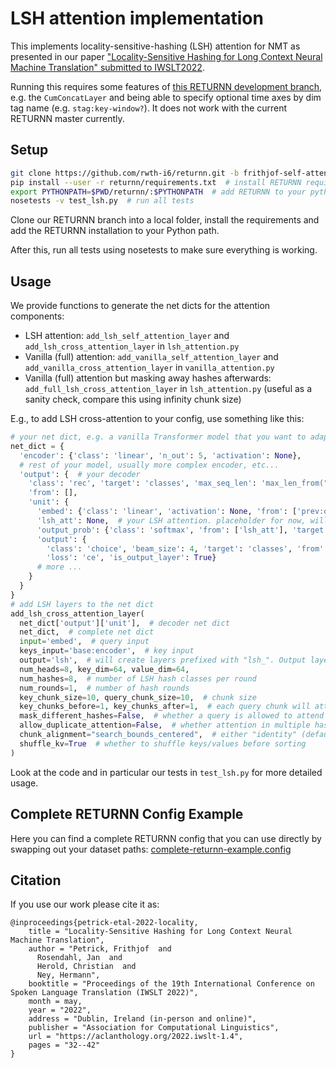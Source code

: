 # LSH attention implementation

This implements locality-sensitive-hashing (LSH) attention for NMT
as presented in our paper ["Locality-Sensitive Hashing for Long Context Neural Machine Translation" submitted to IWSLT2022](https://aclanthology.org/2022.iwslt-1.4/).

Running this requires some features of [this RETURNN development branch](https://github.com/rwth-i6/returnn/tree/frithjof-self-attention),
e.g. the `CumConcatLayer` and being able to specify optional time axes by dim tag name (e.g. `stag:key-window?`).
It does not work with the current RETURNN master currently.

## Setup

```bash
git clone https://github.com/rwth-i6/returnn.git -b frithjof-self-attention
pip install --user -r returnn/requirements.txt  # install RETURNN requirements
export PYTHONPATH=$PWD/returnn/:$PYTHONPATH  # add RETURNN to your pythonpath
nosetests -v test_lsh.py  # run all tests
```

Clone our RETURNN branch into a local folder,
install the requirements and add the RETURNN installation to your Python path.

After this, run all tests using nosetests to make sure everything is working.

## Usage

We provide functions to generate the net dicts for the attention components:

 - LSH attention: `add_lsh_self_attention_layer` and `add_lsh_cross_attention_layer` in `lsh_attention.py`
 - Vanilla (full) attention: `add_vanilla_self_attention_layer` and `add_vanilla_cross_attention_layer` in `vanilla_attention.py`
 - Vanilla (full) attention but masking away hashes afterwards: `add_full_lsh_cross_attention_layer` in `lsh_attention.py` (useful as a sanity check, compare this using infinity chunk size)

E.g., to add LSH cross-attention to your config, use something like this:

```python
# your net dict, e.g. a vanilla Transformer model that you want to adapt.
net_dict = {
  'encoder': {'class': 'linear', 'n_out': 5, 'activation': None},
  # rest of your model, usually more complex encoder, etc...
  'output': {  # your decoder
    'class': 'rec', 'target': 'classes', 'max_seq_len': 'max_len_from("base:encoder") * 3',
    'from': [],
    'unit': {
      'embed': {'class': 'linear', 'activation': None, 'from': ['prev:output'], "n_out": 7},
      'lsh_att': None,  # your LSH attention. placeholder for now, will be added right after this.
      'output_prob': {'class': 'softmax', 'from': ['lsh_att'], 'target': 'classes'},
      'output': {
        'class': 'choice', 'beam_size': 4, 'target': 'classes', 'from': ['output_prob'], 'initial_output': 'zeros',
        'loss': 'ce', 'is_output_layer': True}
      # more ...
    }
  }
}
# add LSH layers to the net dict
add_lsh_cross_attention_layer(
  net_dict['output']['unit'],  # decoder net dict
  net_dict,  # complete net dict
  input='embed',  # query input
  keys_input='base:encoder',  # key input
  output='lsh',  # will create layers prefixed with "lsh_". Output layer is "lsh_att".
  num_heads=8, key_dim=64, value_dim=64,
  num_hashes=8,  # number of LSH hash classes per round
  num_rounds=1,  # number of hash rounds
  key_chunk_size=10, query_chunk_size=10,  # chunk size
  key_chunks_before=1, key_chunks_after=1,  # each query chunk will attend 
  mask_different_hashes=False,  # whether a query is allowed to attend to a key with a different hash within the its chunk
  allow_duplicate_attention=False,  # whether attention in multiple hash rounds should count twice or not
  chunk_alignment="search_bounds_centered",  # either "identity" (default for self-attention) or "search_bounds_centered" (default for cross attention)
  shuffle_kv=True  # whether to shuffle keys/values before sorting
)
```

Look at the code and in particular our tests in `test_lsh.py` for more detailed usage.

## Complete RETURNN Config Example

Here you can find a complete RETURNN config that you can use directly by swapping out your dataset paths:
[complete-returnn-example.config](https://github.com/rwth-i6/returnn-experiments/blob/master/2022-lsh-attention/complete-returnn-example.config)

## Citation

If you use our work please cite it as:

```
@inproceedings{petrick-etal-2022-locality,
    title = "Locality-Sensitive Hashing for Long Context Neural Machine Translation",
    author = "Petrick, Frithjof  and
      Rosendahl, Jan  and
      Herold, Christian  and
      Ney, Hermann",
    booktitle = "Proceedings of the 19th International Conference on Spoken Language Translation (IWSLT 2022)",
    month = may,
    year = "2022",
    address = "Dublin, Ireland (in-person and online)",
    publisher = "Association for Computational Linguistics",
    url = "https://aclanthology.org/2022.iwslt-1.4",
    pages = "32--42"
}
```
